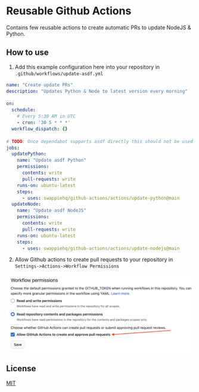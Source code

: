 # Reusable Github Actions

Contains few reusable actions to create automatic PRs to update NodeJS & Python.

## How to use
1. Add this example configuration here into your repository in `.github/workflows/update-asdf.yml`
```yaml
name: "Create update PRs"
description: "Updates Python & Node to latest version every morning"

on:
  schedule:
    # Every 5:30 AM in UTC
    - cron: '30 5 * * *'
  workflow_dispatch: {}

# TODO: Once dependabot supports asdf directly this should not be used anymore https://github.com/dependabot/dependabot-core/issues/1033
jobs:
  updatePython:
    name: "Update asdf Python"
    permissions:
      contents: write
      pull-requests: write
    runs-on: ubuntu-latest
    steps:
      - uses: swappiehq/github-actions/actions/update-python@main
  updateNode:
    name: "Update asdf NodeJS"
    permissions:
      contents: write
      pull-requests: write
    runs-on: ubuntu-latest
    steps:
      - uses: swappiehq/github-actions/actions/update-nodejs@main
```
2. Allow Github actions to create pull requests to your repository in `Settings->Actions->Workflow Permissions`
<img src="docs/assets/allow-github-action-pull-requests.png">

## License

[MIT](LICENSE)
